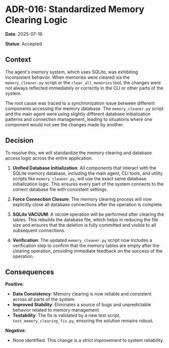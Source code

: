 # ADR-016: Standardized Memory Clearing Logic

**Date**: 2025-07-16

**Status**: Accepted

## Context

The agent's memory system, which uses SQLite, was exhibiting inconsistent behavior. When memories were cleared via the `memory_cleaner.py` script or the `clear_all_memories` tool, the changes were not always reflected immediately or correctly in the CLI or other parts of the system.

The root cause was traced to a synchronization issue between different components accessing the memory database. The `memory_cleaner.py` script and the main agent were using slightly different database initialization patterns and connection management, leading to situations where one component would not see the changes made by another.

## Decision

To resolve this, we will standardize the memory clearing and database access logic across the entire application.

1.  **Unified Database Initialization**: All components that interact with the SQLite memory database, including the main agent, CLI tools, and utility scripts like `memory_cleaner.py`, will use the exact same database initialization logic. This ensures every part of the system connects to the correct database file with consistent settings.

2.  **Force Connection Closure**: The memory clearing process will now explicitly close all database connections after the operation is complete.

3.  **SQLite VACUUM**: A `VACUUM` operation will be performed after clearing the tables. This rebuilds the database file, which helps in reducing the file size and ensures that the deletion is fully committed and visible to all subsequent connections.

4.  **Verification**: The updated `memory_cleaner.py` script now includes a verification step to confirm that the memory tables are empty after the clearing operation, providing immediate feedback on the success of the operation.

## Consequences

**Positive**:
-   **Data Consistency**: Memory clearing is now reliable and consistent across all parts of the system.
-   **Improved Stability**: Eliminates a source of bugs and unpredictable behavior related to memory management.
-   **Testability**: The fix is validated by a new test script, `test_memory_clearing_fix.py`, ensuring the solution remains robust.

**Negative**:
-   None identified. This change is a strict improvement to system reliability.
